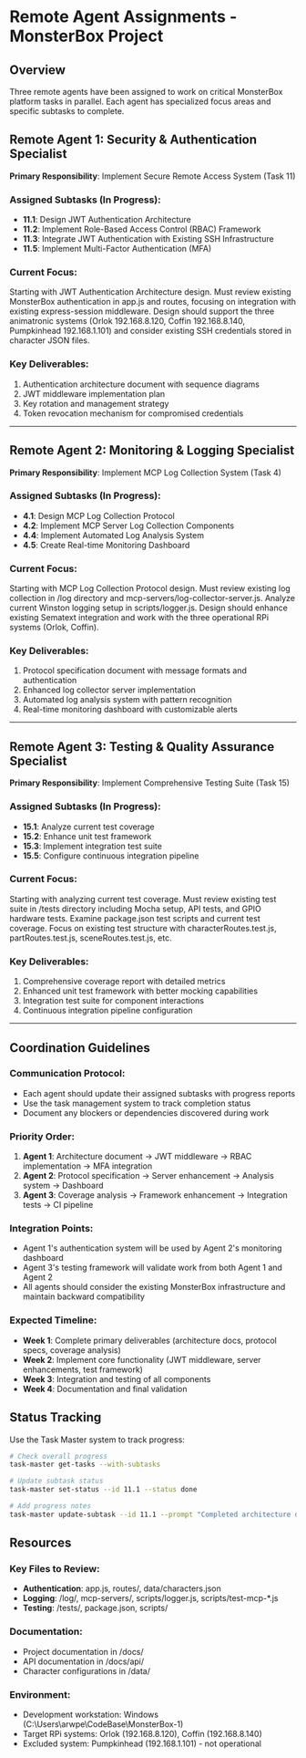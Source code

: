 # Remote Agent Assignments - MonsterBox Project

## Overview
Three remote agents have been assigned to work on critical MonsterBox platform tasks in parallel. Each agent has specialized focus areas and specific subtasks to complete.

## Remote Agent 1: Security & Authentication Specialist

**Primary Responsibility**: Implement Secure Remote Access System (Task 11)

### Assigned Subtasks (In Progress):
- **11.1**: Design JWT Authentication Architecture
- **11.2**: Implement Role-Based Access Control (RBAC) Framework  
- **11.3**: Integrate JWT Authentication with Existing SSH Infrastructure
- **11.5**: Implement Multi-Factor Authentication (MFA)

### Current Focus:
Starting with JWT Authentication Architecture design. Must review existing MonsterBox authentication in app.js and routes, focusing on integration with existing express-session middleware. Design should support the three animatronic systems (Orlok 192.168.8.120, Coffin 192.168.8.140, Pumpkinhead 192.168.1.101) and consider existing SSH credentials stored in character JSON files.

### Key Deliverables:
1. Authentication architecture document with sequence diagrams
2. JWT middleware implementation plan
3. Key rotation and management strategy
4. Token revocation mechanism for compromised credentials

---

## Remote Agent 2: Monitoring & Logging Specialist

**Primary Responsibility**: Implement MCP Log Collection System (Task 4)

### Assigned Subtasks (In Progress):
- **4.1**: Design MCP Log Collection Protocol
- **4.2**: Implement MCP Server Log Collection Components
- **4.4**: Implement Automated Log Analysis System
- **4.5**: Create Real-time Monitoring Dashboard

### Current Focus:
Starting with MCP Log Collection Protocol design. Must review existing log collection in /log directory and mcp-servers/log-collector-server.js. Analyze current Winston logging setup in scripts/logger.js. Design should enhance existing Sematext integration and work with the three operational RPi systems (Orlok, Coffin).

### Key Deliverables:
1. Protocol specification document with message formats and authentication
2. Enhanced log collector server implementation
3. Automated log analysis system with pattern recognition
4. Real-time monitoring dashboard with customizable alerts

---

## Remote Agent 3: Testing & Quality Assurance Specialist

**Primary Responsibility**: Implement Comprehensive Testing Suite (Task 15)

### Assigned Subtasks (In Progress):
- **15.1**: Analyze current test coverage
- **15.2**: Enhance unit test framework
- **15.3**: Implement integration test suite
- **15.5**: Configure continuous integration pipeline

### Current Focus:
Starting with analyzing current test coverage. Must review existing test suite in /tests directory including Mocha setup, API tests, and GPIO hardware tests. Examine package.json test scripts and current test coverage. Focus on existing test structure with characterRoutes.test.js, partRoutes.test.js, sceneRoutes.test.js, etc.

### Key Deliverables:
1. Comprehensive coverage report with detailed metrics
2. Enhanced unit test framework with better mocking capabilities
3. Integration test suite for component interactions
4. Continuous integration pipeline configuration

---

## Coordination Guidelines

### Communication Protocol:
- Each agent should update their assigned subtasks with progress reports
- Use the task management system to track completion status
- Document any blockers or dependencies discovered during work

### Priority Order:
1. **Agent 1**: Architecture document → JWT middleware → RBAC implementation → MFA integration
2. **Agent 2**: Protocol specification → Server enhancement → Analysis system → Dashboard
3. **Agent 3**: Coverage analysis → Framework enhancement → Integration tests → CI pipeline

### Integration Points:
- Agent 1's authentication system will be used by Agent 2's monitoring dashboard
- Agent 3's testing framework will validate work from both Agent 1 and Agent 2
- All agents should consider the existing MonsterBox infrastructure and maintain backward compatibility

### Expected Timeline:
- **Week 1**: Complete primary deliverables (architecture docs, protocol specs, coverage analysis)
- **Week 2**: Implement core functionality (JWT middleware, server enhancements, test framework)
- **Week 3**: Integration and testing of all components
- **Week 4**: Documentation and final validation

## Status Tracking

Use the Task Master system to track progress:
```bash
# Check overall progress
task-master get-tasks --with-subtasks

# Update subtask status
task-master set-status --id 11.1 --status done

# Add progress notes
task-master update-subtask --id 11.1 --prompt "Completed architecture document"
```

## Resources

### Key Files to Review:
- **Authentication**: app.js, routes/, data/characters.json
- **Logging**: /log/, mcp-servers/, scripts/logger.js, scripts/test-mcp-*.js
- **Testing**: /tests/, package.json, scripts/

### Documentation:
- Project documentation in /docs/
- API documentation in /docs/api/
- Character configurations in /data/

### Environment:
- Development workstation: Windows (C:\Users\arwpe\CodeBase\MonsterBox-1)
- Target RPi systems: Orlok (192.168.8.120), Coffin (192.168.8.140)
- Excluded system: Pumpkinhead (192.168.1.101) - not operational
